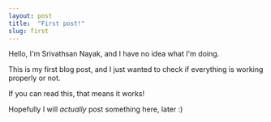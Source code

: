 ```yaml
---
layout: post
title:  "First post!"
slug: first
---
```


Hello, I'm Srivathsan Nayak, and I have no idea what I'm doing.

This is my first blog post, and I just wanted to check if everything is working properly or not.

If you can read this, that means it works!

Hopefully I will *actually* post something here, later :)
